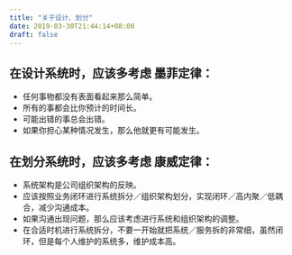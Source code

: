 ```yaml
---
title: "关于设计、划分"
date: 2019-03-30T21:44:14+08:00
draft: false
---
```

## 在设计系统时，应该多考虑 墨菲定律：

- 任何事物都没有表面看起来那么简单。
- 所有的事都会比你预计的时间长。
- 可能出错的事总会出错。
- 如果你担心某种情况发生，那么他就更有可能发生。

## 在划分系统时，应该多考虑 康威定律：

- 系统架构是公司组织架构的反映。
- 应该按照业务闭环进行系统拆分／组织架构划分，实现闭环／高内聚／低耦合，减少沟通成本。
- 如果沟通出现问题，那么应该考虑进行系统和组织架构的调整。
- 在合适时机进行系统拆分，不要一开始就把系统／服务拆的非常细，虽然闭环，但是每个人维护的系统多，维护成本高。
